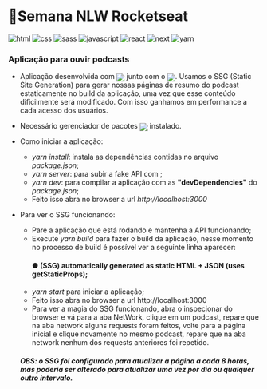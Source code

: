 # 🚀Semana NLW Rocketseat

![html](https://img.shields.io/badge/HTML5-E34F26?style=for-the-badge&logo=html5&logoColor=white)
![css](https://img.shields.io/badge/CSS3-1572B6?style=for-the-badge&logo=css3&logoColor=white)
![sass](https://img.shields.io/badge/Sass-CC6699?style=for-the-badge&logo=sass&logoColor=white)
![javascript](https://img.shields.io/badge/JavaScript-F7DF1E?style=for-the-badge&logo=javascript&logoColor=black)
![react](https://img.shields.io/badge/React_js-20232A?style=for-the-badge&logo=react&logoColor=61DAFB)
![next](https://img.shields.io/badge/next.js-000000?style=for-the-badge&logo=next.js&logoColor=white)
![yarn](https://img.shields.io/badge/Yarn-2C8EBB?style=for-the-badge&logo=yarn&logoColor=white)

### Aplicação para ouvir podcasts

- Aplicação desenvolvida com
  <img style="margin: -5px 0;" src="https://img.shields.io/badge/React_js-20232A?logo=react&logoColor=61DAFB" /> junto com o <img style="margin: -5px 0;" src="https://img.shields.io/badge/next.js-000000?logo=next.js&logoColor=white" />. Usamos o SSG (Static Site Generation) para gerar nossas páginas de resumo do podcast estaticamente no build da aplicação, uma vez que esse conteúdo dificilmente será modificado. Com isso ganhamos em performance a cada acesso dos usuários.

- Necessário gerenciador de pacotes <img style="margin: -5px 0;" src="https://img.shields.io/badge/Yarn-2C8EBB?logo=yarn&logoColor=white" /> instalado.

- Como iniciar a aplicação:
  - _yarn install_: instala as dependências contidas no arquivo _package.json_;
  - _yarn server_: para subir a fake API com ;
  - _yarn dev_: para compilar a aplicação com as **"devDependencies"** do _package.json_;
  - Feito isso abra no browser a url _http://localhost:3000_
- Para ver o SSG funcionando:

  - Pare a aplicação que está rodando e mantenha a API funcionando;
  - Execute _yarn build_ para fazer o build da aplicação, nesse momento no processo de build é possível ver a seguinte linha aparecer:
    #### ● (SSG) automatically generated as static HTML + JSON (uses getStaticProps);
  - _yarn start_ para iniciar a aplicação;
  - Feito isso abra no browser a url http://localhost:3000
  - Para ver a magia do SSG funcionando, abra o inspecionar do browser e vá para a aba NetWork, clique em um podcast, repare que na aba network alguns requests foram feitos, volte para a página inicial e clique novamente no mesmo podcast, repare que na aba network nenhum dos requests anteriores foi repetido.

  ##### _OBS: o SSG foi configurado para atualizar a página a cada 8 horas, mas poderia ser alterado para atualizar uma vez por dia ou qualquer outro intervalo._
